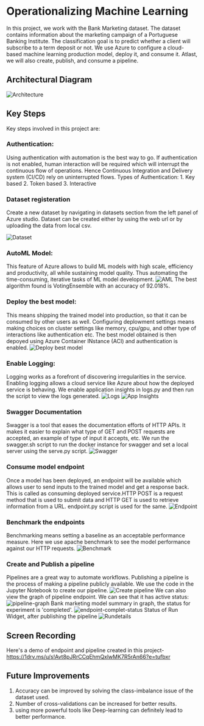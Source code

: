 # Operationalizing Machine Learning

In this project, we work with the Bank Marketing dataset. The dataset contains information about the marketing campaign of a Portuguese Banking Institute. The classification goal is to predict whether a client will subscribe to a term deposit or not. We use Azure to configure a cloud-based machine learning production model, deploy it, and consume it. Atlast, we will also create, publish, and consume a pipeline.

## Architectural Diagram
![Architecture](https://github.com/himanimadaan/nd00333_AZMLND_C2/blob/master/Screenshots/0.architecture.png)

## Key Steps

Key steps involved in this project are:
### Authentication:
   Using authentication with automation is the best way to go. If authentication is not enabled, human interaction will be required which will interrupt the       continuous flow of operations. Hence Continuous Integration and Delivery system (CI/CD) rely on uninterrupted flows.
   Types of Authentication: 1. Key based   2. Token based   3. Interactive 
### Dataset registeration
Create a new dataset by navigating in datasets section from the left panel of Azure studio. Dataset can be created either by using the web url or by uploading the data from local csv.

![Dataset](https://github.com/himanimadaan/nd00333_AZMLND_C2/blob/master/Screenshots/1.dataset.png)

### AutoML Model:
This feature of Azure allows to build ML models with high scale, efficiency and productivity, all while sustaining model quality. Thus automating the time-consuming, iterative tasks of ML model development.
![AML](https://github.com/himanimadaan/nd00333_AZMLND_C2/blob/master/Screenshots/2.AML.png)
The best algorithm found is VotingEnsemble with an accuracy of 92.018%. 

### Deploy the best model:
This means shipping the trained model into production, so that it can be consumed by other users as well. Configuring deplowment settings means making choices on cluster settings like memory, cpu/gpu, and other type of interactions like authentication etc.
The best model obtained is then depoyed using Azure Container INstance (ACI) and authentication is enabled.
![Deploy best model](https://github.com/himanimadaan/nd00333_AZMLND_C2/blob/master/Screenshots/3.deploy-bestmodel.png)
### Enable Logging:
Logging works as a forefront of discovering irregularities in the service. Enabling logging allows a cloud service like Azure about how the deployed service is behaving. We enable application insights in logs.py and then run the script to view the logs generated.
![Logs](https://github.com/himanimadaan/nd00333_AZMLND_C2/blob/master/Screenshots/4.logs.png)
![App Insights](https://github.com/himanimadaan/nd00333_AZMLND_C2/blob/master/Screenshots/5.app-insights-true.png)
### Swagger Documentation
Swagger is a tool that eases the documentation efforts of HTTP APIs. It makes it easier to explain what type of GET and POST requests are accepted, an example of type of input it accepts, etc. We run the swagger.sh script to run the docker instance for swagger and set a local server using the serve.py script.
![Swagger](https://github.com/himanimadaan/nd00333_AZMLND_C2/blob/master/Screenshots/6.swagger-post.png)
### Consume model endpoint
Once a model has been deployed, an endpoint will be available which allows user to send inputs to the trained model and get a response back. This is called as consuming deployed service.HTTP POST is a request method that is used to submit data and HTTP GET is used to retrieve information from a URL. endpoint.py script is used for the same.
![Endpoint](https://github.com/himanimadaan/nd00333_AZMLND_C2/blob/master/Screenshots/7.endpoint-py.png)
### Benchmark the endpoints
Benchmarking means setting a baseline as an acceptable performance measure. Here we use apache benchmark to see the model performance against our HTTP requests.
![Benchmark](https://github.com/himanimadaan/nd00333_AZMLND_C2/blob/master/Screenshots/8.benchmark.png)
### Create and Publish a pipeline
Pipelines are a great way to automate workflows. Publishing a pipeline is the process of making a pipeline publicly available. We use the code in the Jupyter Notebook to create our pipeline.
![Create pipeline](https://github.com/himanimadaan/nd00333_AZMLND_C2/blob/master/Screenshots/9.create-pipeline.png)
We can also view the graph of pipeline endpoint. We can see that it has active status:
![pipeline-graph](https://github.com/himanimadaan/nd00333_AZMLND_C2/blob/master/Screenshots/10.pipeline-graph.png)
Bank marketing model summary in graph, the status for experiment is 'completed'.
![endpoint-complet-status](https://github.com/himanimadaan/nd00333_AZMLND_C2/blob/master/Screenshots/11endpoint-completed.png)
Status of Run Widget, after publishing the pipeline
![Rundetails](https://github.com/himanimadaan/nd00333_AZMLND_C2/blob/master/Screenshots/12.rundetails.png)


## Screen Recording
Here's a demo of endpoint and pipeline created in this project- https://1drv.ms/u/s!Avt8pJRrCCqEhmQxlwMK7R5rAn66?e=tufbxr

## Future Improvements
1. Accuracy can be improved by solving the class-imbalance issue of the dataset used.
2. Number of cross-validations can be increased for better results.
3. using more powerful tools like Deep-learning can definitely lead to better performance.
